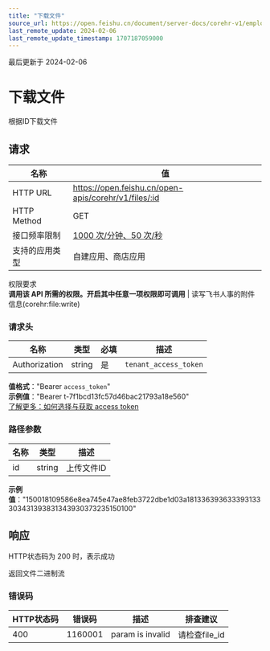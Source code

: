 ```yaml
---
title: "下载文件"
source_url: https://open.feishu.cn/document/server-docs/corehr-v1/employee/person/get-2
last_remote_update: 2024-02-06
last_remote_update_timestamp: 1707187059000
---
```

最后更新于 2024-02-06

# 下载文件

根据ID下载文件

## 请求
名称 | 值
---|---
HTTP URL | https://open.feishu.cn/open-apis/corehr/v1/files/:id
HTTP Method | GET
接口频率限制 | [1000 次/分钟、50 次/秒](https://open.feishu.cn/document/ukTMukTMukTM/uUzN04SN3QjL1cDN)
支持的应用类型 | 自建应用、商店应用
权限要求  
            **调用该 API 所需的权限。开启其中任意一项权限即可调用** | 读写飞书人事的附件信息(corehr:file:write)

### 请求头

名称 | 类型 | 必填 | 描述
--- | --- | --- | ---
Authorization | string | 是 | `tenant_access_token`  
**值格式**："Bearer `access_token`"  
**示例值**："Bearer t-7f1bcd13fc57d46bac21793a18e560"  
[了解更多：如何选择与获取 access token](https://open.feishu.cn/document/uAjLw4CM/ugTN1YjL4UTN24CO1UjN/trouble-shooting/how-to-choose-which-type-of-token-to-use)

### 路径参数

名称 | 类型 | 描述
--- | --- | ---
id | string | 上传文件ID  
**示例值**："150018109586e8ea745e47ae8feb3722dbe1d03a181336393633393133303431393831343930373235150100"

## 响应

HTTP状态码为 200 时，表示成功

返回文件二进制流

### 错误码

HTTP状态码 | 错误码 | 描述 | 排查建议
--- | --- | --- | ---
400 | 1160001 | param is invalid | 请检查file_id
